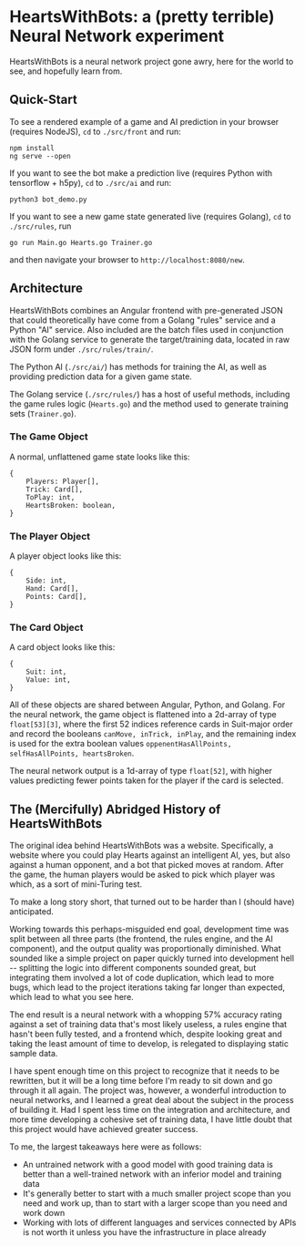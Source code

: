 # HeartsWithBots: a (pretty terrible) Neural Network experiment
HeartsWithBots is a neural network project gone awry, here for the world to see, and hopefully learn from.

## Quick-Start
To see a rendered example of a game and AI prediction in your browser (requires NodeJS), `cd` to `./src/front` and run:
```
npm install
ng serve --open
```
If you want to see the bot make a prediction live (requires Python with tensorflow + h5py), `cd` to `./src/ai` and run:
```
python3 bot_demo.py
```
If you want to see a new game state generated live (requires Golang), `cd` to `./src/rules`, run
```
go run Main.go Hearts.go Trainer.go
```
and then navigate your browser to `http://localhost:8080/new`.

## Architecture
HeartsWithBots combines an Angular frontend with pre-generated JSON that could theoretically have come from a Golang "rules" service and a Python "AI" service. Also included are the batch files used in conjunction with the Golang service to generate the target/training data, located in raw JSON form under `./src/rules/train/`.

The Python AI (`./src/ai/`) has methods for training the AI, as well as providing prediction data for a given game state.

The Golang service (`./src/rules/`) has a host of useful methods, including the game rules logic (`Hearts.go`) and the method used to generate training sets (`Trainer.go`).

### The Game Object
A normal, unflattened game state looks like this:
```
{
	Players: Player[],
	Trick: Card[],
	ToPlay: int,
	HeartsBroken: boolean,
}
```
### The Player Object

A player object looks like this:
```
{
	Side: int,
	Hand: Card[],
	Points: Card[],
}
```

### The Card Object

A card object looks like this:
```
{
	Suit: int,
	Value: int,
}
```
All of these objects are shared between Angular, Python, and Golang. For the neural network, the game object is flattened into a 2d-array of type `float[53][3]`, where the first 52 indices reference cards in Suit-major order and record the booleans `canMove, inTrick, inPlay`, and the remaining index is used for the extra boolean values `oppenentHasAllPoints, selfHasAllPoints, heartsBroken`.

The neural network output is a 1d-array of type `float[52]`, with higher values predicting fewer points taken for the player if the card is selected.

## The (Mercifully) Abridged History of HeartsWithBots
The original idea behind HeartsWithBots was a website. Specifically, a website where you could play Hearts against an intelligent AI, yes, but also against a human opponent, and a bot that picked moves at random. After the game, the human players would be asked to pick which player was which, as a sort of mini-Turing test.

To make a long story short, that turned out to be harder than I (should have) anticipated.

Working towards this perhaps-misguided end goal, development time was split between all three parts (the frontend, the rules engine, and the AI component), and the output quality was proportionally diminished. What sounded like a simple project on paper quickly turned into development hell -- splitting the logic into different components sounded great, but integrating them involved a lot of code duplication, which lead to more bugs, which lead to the project iterations taking far longer than expected, which lead to what you see here.

The end result is a neural network with a whopping 57% accuracy rating against a set of training data that's most likely useless, a rules engine that hasn't been fully tested, and a frontend which, despite looking great and taking the least amount of time to develop, is relegated to displaying static sample data.

I have spent enough time on this project to recognize that it needs to be rewritten, but it will be a long time before I'm ready to sit down and go through it all again. The project was, however, a wonderful introduction to neural networks, and I learned a great deal about the subject in the process of building it. Had I spent less time on the integration and architecture, and more time developing a cohesive set of training data, I have little doubt that this project would have achieved greater success.

To me, the largest takeaways here were as follows:
+ An untrained network with a good model with good training data is better than a well-trained network with an inferior model and training data
+ It's generally better to start with a much smaller project scope than you need and work up, than to start with a larger scope than you need and work down
+ Working with lots of different languages and services connected by APIs is not worth it unless you have the infrastructure in place already
